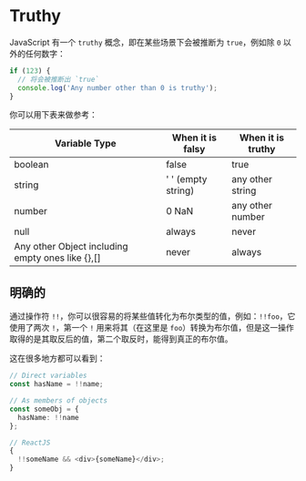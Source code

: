 # Truthy

JavaScript 有一个 `truthy` 概念，即在某些场景下会被推断为 `true`，例如除 `0` 以外的任何数字：

```ts
if (123) {
  // 将会被推断出 `true`
  console.log('Any number other than 0 is truthy');
}
```

你可以用下表来做参考：

| **Variable Type**                                | **When it is falsy** | **When it is truthy** |
| ------------------------------------------------ | -------------------- | --------------------- |
| boolean                                          | false                | true                  |
| string                                           | ' ' (empty string)   | any other string      |
| number                                           | 0 NaN                | any other number      |
| null                                             | always               | never                 |
| Any other Object including empty ones like {},[] | never                | always                |

## 明确的

通过操作符 `!!`，你可以很容易的将某些值转化为布尔类型的值，例如：`!!foo`，它使用了两次 `!`，第一个 `!` 用来将其（在这里是 `foo`）转换为布尔值，但是这一操作取得的是其取反后的值，第二个取反时，能得到真正的布尔值。

这在很多地方都可以看到：

```ts
// Direct variables
const hasName = !!name;

// As members of objects
const someObj = {
  hasName: !!name
};

// ReactJS
{
  !!someName && <div>{someName}</div>;
}
```

